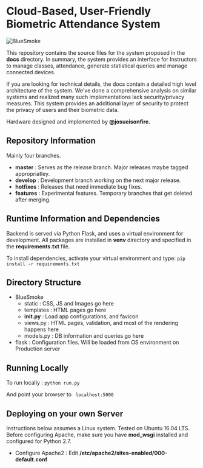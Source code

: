 #  Cloud-Based, User-Friendly Biometric Attendance System

![BlueSmoke](/BlueSmoke/static/img/favicon.ico?raw=true "Optional Title")

This repository contains the source files for the system proposed in the __docs__ directory. In summary, the system provides an interface for Instructors to manage classes, attendance, generate statistical queries and manage connected devices.

If you are looking for technical details, the docs contain a detailed high level architecture of the system. We've done a comprehensive analysis on similar systems and realized many such implementations lack security/privacy measures. This system provides an additional layer of security to protect the privacy of users and their biometric data.

Hardware designed and implemented by **@josueisonfire.**

## Repository Information

Mainly four branches.
 
* __master__   : Serves as the release branch. Major releases maybe tagged appropriatley.
* __develop__  : Development branch working on the next major release.
* __hotfixes__ : Releases that need immediate bug fixes.
* __features__ : Experimental features. Temporary branches that get deleted after merging.

## Runtime Information and Dependencies 

Backend is served via Python Flask, and uses a virtual environment for development. All packages are installed in __venv__ directory and specified in the __requirements.txt__ file.

To install dependencies, activate your virtual environment and type:
```pip install -r requirements.txt```

## Directory Structure

* BlueSmoke 
	* static 		: CSS, JS and Images go here
	* templates 	: HTML pages go here
	* __init.py__	: Load app configurations, and favicon
	* views.py 		: HTML pages, validation, and most of the rendering happens here
	* models.py		: DB information and queries go here
* flask : Configuration files. Will be loaded from OS environment on Production server

## Running Locally

To run locally : ```python run.py```

And point your browser to ``` localhost:5000```


## Deploying on your own Server

Instructions below assumes a Linux system. Tested on Ubuntu 16.04 LTS.
Before configuring Apache, make sure you have __mod_wsgi__ installed and configured for Python 2.7.

* Configure Apache2 : Edit __/etc/apache2/sites-enabled/000-default.conf__

